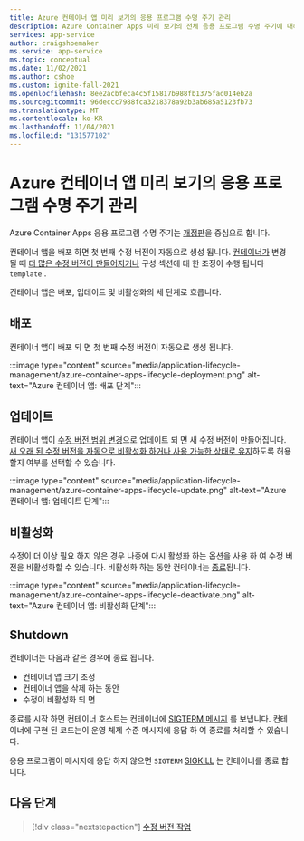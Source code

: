 ```yaml
---
title: Azure 컨테이너 앱 미리 보기의 응용 프로그램 수명 주기 관리
description: Azure Container Apps 미리 보기의 전체 응용 프로그램 수명 주기에 대해 알아보기
services: app-service
author: craigshoemaker
ms.service: app-service
ms.topic: conceptual
ms.date: 11/02/2021
ms.author: cshoe
ms.custom: ignite-fall-2021
ms.openlocfilehash: 8ee2acbfeca4c5f15817b988fb1375fad014eb2a
ms.sourcegitcommit: 96deccc7988fca3218378a92b3ab685a5123fb73
ms.translationtype: MT
ms.contentlocale: ko-KR
ms.lasthandoff: 11/04/2021
ms.locfileid: "131577102"
---
```

# <a name="application-lifecycle-management-in-azure-container-apps-preview"></a>Azure 컨테이너 앱 미리 보기의 응용 프로그램 수명 주기 관리

Azure Container Apps 응용 프로그램 수명 주기는 [개정판](revisions.md)을 중심으로 합니다.

컨테이너 앱을 배포 하면 첫 번째 수정 버전이 자동으로 생성 됩니다. [컨테이너가](containers.md) 변경 될 때 [더 많은 수정 버전이 만들어지거나](revisions.md) 구성 섹션에 대 한 조정이 수행 됩니다 `template` .

컨테이너 앱은 배포, 업데이트 및 비활성화의 세 단계로 흐릅니다.

## <a name="deployment"></a>배포

컨테이너 앱이 배포 되 면 첫 번째 수정 버전이 자동으로 생성 됩니다.

:::image type="content" source="media/application-lifecycle-management/azure-container-apps-lifecycle-deployment.png" alt-text="Azure 컨테이너 앱: 배포 단계":::

## <a name="update"></a>업데이트

컨테이너 앱이 [수정 버전 범위 변경](revisions.md#revision-scope-changes)으로 업데이트 되 면 새 수정 버전이 만들어집니다. [새 오래 된 수정 버전을 자동으로 비활성화 하거나 사용 가능한 상태로 유지](revisions.md)하도록 허용할지 여부를 선택할 수 있습니다.

:::image type="content" source="media/application-lifecycle-management/azure-container-apps-lifecycle-update.png" alt-text="Azure 컨테이너 앱: 업데이트 단계":::

## <a name="deactivate"></a>비활성화

수정이 더 이상 필요 하지 않은 경우 나중에 다시 활성화 하는 옵션을 사용 하 여 수정 버전을 비활성화할 수 있습니다. 비활성화 하는 동안 컨테이너는 [종료](#shutdown)됩니다.

:::image type="content" source="media/application-lifecycle-management/azure-container-apps-lifecycle-deactivate.png" alt-text="Azure 컨테이너 앱: 비활성화 단계":::

## <a name="shutdown"></a>Shutdown

컨테이너는 다음과 같은 경우에 종료 됩니다.

- 컨테이너 앱 크기 조정
- 컨테이너 앱을 삭제 하는 동안
- 수정이 비활성화 되 면

종료를 시작 하면 컨테이너 호스트는 컨테이너에 [SIGTERM 메시지](https://wikipedia.org/wiki/Signal_(IPC)) 를 보냅니다. 컨테이너에 구현 된 코드는이 운영 체제 수준 메시지에 응답 하 여 종료를 처리할 수 있습니다.

응용 프로그램이 메시지에 응답 하지 않으면 `SIGTERM` [SIGKILL](https://wikipedia.org/wiki/Signal_(IPC)) 는 컨테이너를 종료 합니다.

## <a name="next-steps"></a>다음 단계

> [!div class="nextstepaction"]
> [수정 버전 작업](revisions.md)
